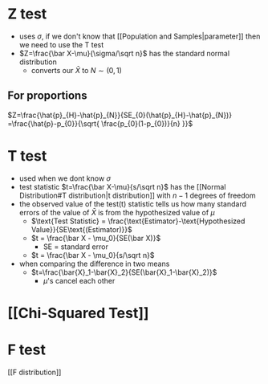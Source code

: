 # Z test
- uses $\sigma$, if we don't know that [[Population and Samples|parameter]] then we need to use the T test
- $Z=\frac{\bar X-\mu}{\sigma/\sqrt n}$ has the standard normal distribution
	- converts our $\bar X$ to $N\sim (0,1)$
## For proportions
$Z=\frac{\hat{p}_{H}-\hat{p}_{N}}{SE_{0}(\hat{p}_{H}-\hat{p}_{N})} =\frac{\hat{p}-p_{0}}{\sqrt{ \frac{p_{0}(1-p_{0})}{n} }}$
# T test
- used when we dont know $\sigma$
- test statistic $t=\frac{\bar X-\mu}{s/\sqrt n}$ has the [[Normal Distribution#T distribution|t distribution]] with $n-1$ degrees of freedom
- the observed value of the test(t) statistic tells us how many standard errors of the value of $\bar X$ is from the hypothesized value of $\mu$
	- $\text{Test Statistic} = \frac{\text{Estimator}-\text{Hypothesized Value}}{SE\text{(Estimator)}}$
	- $t = \frac{\bar X - \mu_0}{SE(\bar X)}$
		- SE = standard error
	- $t = \frac{\bar X - \mu_0}{s/\sqrt n}$  
- when comparing the difference in two means
	- $t=\frac{\bar{X}_1-\bar{X}_2}{SE(\bar{X}_1-\bar{X}_2)}$ 
		- $\mu$'s cancel each other
# [[Chi-Squared Test]]
# F test
[[F distribution]]